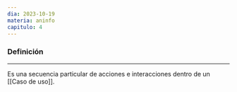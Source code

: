 ```yaml
---
dia: 2023-10-19
materia: aninfo
capitulo: 4
---
```

### Definición
---
Es una secuencia particular de acciones e interacciones dentro de un [[Caso de uso]]. 